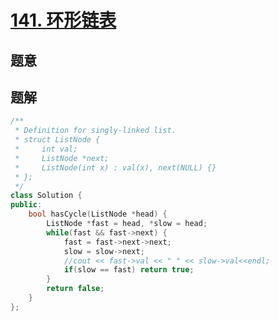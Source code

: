#  [141. 环形链表](https://leetcode-cn.com/problems/linked-list-cycle/)

## 题意



## 题解



```c++
/**
 * Definition for singly-linked list.
 * struct ListNode {
 *     int val;
 *     ListNode *next;
 *     ListNode(int x) : val(x), next(NULL) {}
 * };
 */
class Solution {
public:
    bool hasCycle(ListNode *head) {
        ListNode *fast = head, *slow = head;
        while(fast && fast->next) {
            fast = fast->next->next;
            slow = slow->next;
            //cout << fast->val << " " << slow->val<<endl;
            if(slow == fast) return true;
        }
        return false;
    }
};
```



```python3

```

